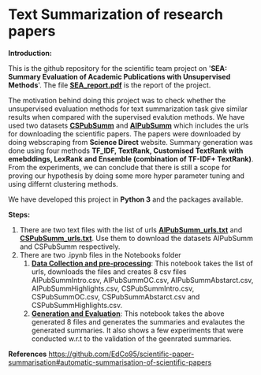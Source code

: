 # Text Summarization of research papers
**Introduction:**

This is the github repository for the scientific team project on '**SEA: Summary Evaluation of Academic Publications with Unsupervised Methods**'. The file [**SEA_report.pdf**](https://github.com/sanketjoshi2012/Text_Summarization_ResearchPapers/blob/main/SEA_Report.pdf) is the report of the project.

The motivation behind doing this project was to check whether the unsupervised evaluation methods for text summarization task give similar results when compared with the supervised evalution methods. We have used two datasets [**CSPubSumm**](https://github.com/sanketjoshi2012/Text_Summarization_ResearchPapers/blob/main/CSPubSumm_urls.txt) and [**AIPubSumm**](https://github.com/sanketjoshi2012/Text_Summarization_ResearchPapers/blob/main/AIPubSumm_urls.txt) which includes the urls for downloading the scientific papers. The papers were downloaded by doing webscraping from **Science Direct** website. Summary generation was done using four methods **TF_IDF, TextRank, Customised TextRank with emebddings, LexRank and Ensemble (combination of TF-IDF+ TextRank)**. From the experiments, we can conclude that there is still a scope for proving our hypothesis by doing some more hyper parameter tuning and using differnt clustering methods.

We have developed this project in **Python 3** and the packages available.

**Steps:**

1. There are two text files with the list of urls [**AIPubSumm_urls.txt**](https://github.com/sanketjoshi2012/Text_Summarization_ResearchPapers/blob/main/AIPubSumm_urls.txt) and [**CSPubSumm_urls.txt**](https://github.com/sanketjoshi2012/Text_Summarization_ResearchPapers/blob/main/CSPubSumm_urls.txt). Use them to download the datasets AIPubSumm and CSPubSumm respectively.
2. There are two .ipynb files in the Notebooks folder
   1. [**Data Collection and pre-processing**](https://github.com/sanketjoshi2012/Text_Summarization_ResearchPapers/blob/main/Notebooks/Datacollection_and_preprocessing.ipynb): This notebook takes the list of urls, downloads the files and creates 8 csv files AIPubSummIntro.csv, AIPubSummOC.csv, AIPubSummAbstarct.csv, AIPubSummHighlights.csv, CSPubSummIntro.csv, CSPubSummOC.csv, CSPubSummAbstarct.csv and CSPubSummHighlights.csv.
   2. [**Generation and Evaluation**](https://github.com/sanketjoshi2012/Text_Summarization_ResearchPapers/blob/main/Notebooks/Generation_and_Evaluation.ipynb): This notebook takes the above generated 8 files and generates the summaries and evalautes the generated summaries. It also shows a few experiments that were conducted w.r.t to the validation of the geenrated summaries.

**References**
https://github.com/EdCo95/scientific-paper-summarisation#automatic-summarisation-of-scientific-papers
